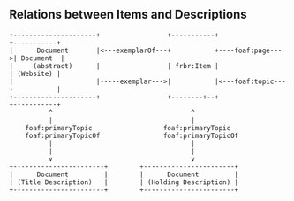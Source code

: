 ## Relations between Items and Descriptions``` {.ditaa}+---------------------+                 +-----------+                 +-----------+|      Document       |<---exemplarOf---+           +----foaf:page--->| Document  ||     (abstract)      |                 | frbr:Item |                 | (Website) ||                     |-----exemplar--->|           |<---foaf:topic---+           |+---------------------+                 +--------+--+                 +-----------+          ^                                   ^          |                                   |    foaf:primaryTopic                  foaf:primaryTopic     foaf:primaryTopicOf                foaf:primaryTopicOf          |                                   |          |                                   |          v                                   v+-----------------------+        +-----------------------+|      Document         |        |      Document         || (Title Description)   |        | (Holding Description) |+-----------------------+        +-----------------------+```
